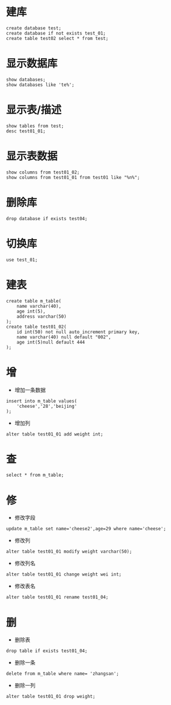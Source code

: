 # 建库

	create database test;
	create database if not exists test_01;
	create table test02 select * from test;
	
# 显示数据库
	show databases;
	show databases like 'te%';
	
# 显示表/描述
	show tables from test;
	desc test01_01;	
	
# 显示表数据
	show columns from test01_02;
	show columns from test01_01 from test01 like "%n%";

# 删除库
	drop database if exists test04;

# 切换库
	use test_01;
	
# 建表

	create table m_table(
		name varchar(40),
		age int(5),
		address varchar(50)
	);
	create table test01_02(
		id int(50) not null auto_increment primary key,
		name varchar(40) null default "002",
		age int(5)null default 444
	);
	
# 增

* 增加一条数据



```
insert into m_table values(
	'cheese','28','beijing'
);
```	
* 增加列

```
alter table test01_01 add weight int;
```
	
# 查

	select * from m_table;
	
# 修

* 修改字段

```
update m_table set name='cheese2',age=29 where name='cheese';
```	
* 修改列

```
alter table test01_01 modify weight varchar(50);
```
* 修改列名

```
alter table test01_01 change weight wei int;
```

* 修改表名

```
alter table test01_01 rename test01_04;
```

	
# 删

* 删除表

```
drop table if exists test01_04;
```


* 删除一条

```
delete from m_table where name= 'zhangsan';
```
	
* 删除一列

```
alter table test01_01 drop weight;
```